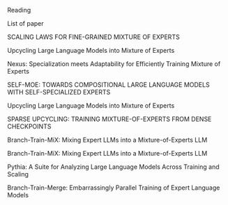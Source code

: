Reading


List of paper

SCALING LAWS FOR FINE-GRAINED MIXTURE OF EXPERTS

Upcycling Large Language Models into Mixture of Experts

Nexus: Specialization meets Adaptability for Efficiently Training Mixture of Experts

SELF-MOE: TOWARDS COMPOSITIONAL LARGE LANGUAGE MODELS WITH SELF-SPECIALIZED EXPERTS

Upcycling Large Language Models into Mixture of Experts

SPARSE UPCYCLING: TRAINING MIXTURE-OF-EXPERTS FROM DENSE CHECKPOINTS

Branch-Train-MiX: Mixing Expert LLMs into a Mixture-of-Experts LLM

Branch-Train-MiX: Mixing Expert LLMs into a Mixture-of-Experts LLM

Pythia: A Suite for Analyzing Large Language Models Across Training and Scaling

Branch-Train-Merge: Embarrassingly Parallel Training of Expert Language Models
